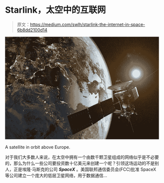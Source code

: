 # Starlink，太空中的互联网

> 原文：<https://medium.com/swlh/starlink-the-internet-in-space-6b8dd2100d14>

![](img/90cd2f06907ecbdc1c8dc7d08c343398.png)

A satellite in orbit above Europe.

对于我们大多数人来说，在太空中拥有一个由数千颗卫星组成的网络似乎是不必要的，那么为什么一些公司要投资数十亿美元来创建一个呢？引领这场运动的不是别人，正是埃隆·马斯克的公司 ***SpaceX*** 。美国联邦通信委员会(FCC)批准 SpaceX 等公司建立一个庞大的低层卫星网络，用于数据通信…